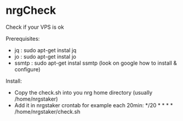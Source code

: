 # nrgCheck
Check if your VPS is ok

Prerequisites:
- jq : sudo apt-get instal jq
- jo : sudo apt-get instal jo
- ssmtp : sudo apt-get instal ssmtp (look on google how to install & configure)

Install:
- Copy the check.sh into you nrg home directory (usually /home/nrgstaker)
- Add it in nrgstaker crontab for example each 20min: */20 * * * * /home/nrgstaker/check.sh
